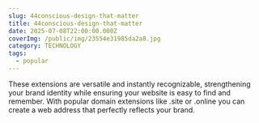 ```yaml
---
slug: 44conscious-design-that-matter
title: 44conscious-design-that-matter
date: 2025-07-08T22:00:00.000Z
coverImg: /public/img/23554e31985da2a8.jpg
category: TECHNOLOGY
tags:
  - popular
---
```


These extensions are versatile and instantly recognizable, strengthening your brand identity while ensuring your website is easy to find and remember. With popular domain extensions like .site or .online you can create a web address that perfectly reflects your brand. 
